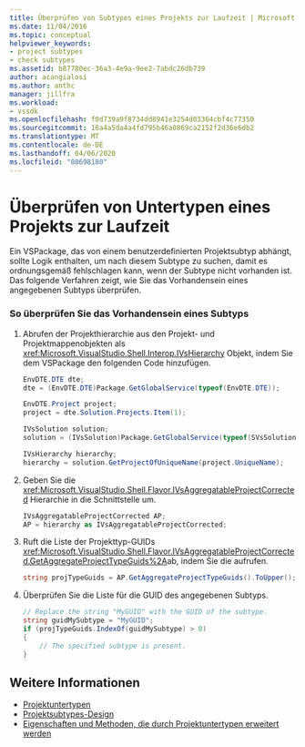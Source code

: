 ```yaml
---
title: Überprüfen von Subtypes eines Projekts zur Laufzeit | Microsoft Docs
ms.date: 11/04/2016
ms.topic: conceptual
helpviewer_keywords:
- project subtypes
- check subtypes
ms.assetid: b87780ec-36a3-4e9a-9ee2-7abdc26db739
author: acangialosi
ms.author: anthc
manager: jillfra
ms.workload:
- vssdk
ms.openlocfilehash: f0d739a9f8734dd8941e3254d03364cbf4c77350
ms.sourcegitcommit: 16a4a5da4a4fd795b46a0869ca2152f2d36e6db2
ms.translationtype: MT
ms.contentlocale: de-DE
ms.lasthandoff: 04/06/2020
ms.locfileid: "80698180"
---
```

# <a name="verify-subtypes-of-a-project-at-run-time"></a>Überprüfen von Untertypen eines Projekts zur Laufzeit
Ein VSPackage, das von einem benutzerdefinierten Projektsubtyp abhängt, sollte Logik enthalten, um nach diesem Subtype zu suchen, damit es ordnungsgemäß fehlschlagen kann, wenn der Subtype nicht vorhanden ist. Das folgende Verfahren zeigt, wie Sie das Vorhandensein eines angegebenen Subtyps überprüfen.

### <a name="to-verify-the-presence-of-a-subtype"></a>So überprüfen Sie das Vorhandensein eines Subtyps

1. Abrufen der Projekthierarchie aus den Projekt- und Projektmappenobjekten als <xref:Microsoft.VisualStudio.Shell.Interop.IVsHierarchy> Objekt, indem Sie dem VSPackage den folgenden Code hinzufügen.

    ```csharp
    EnvDTE.DTE dte;
    dte = (EnvDTE.DTE)Package.GetGlobalService(typeof(EnvDTE.DTE));

    EnvDTE.Project project;
    project = dte.Solution.Projects.Item(1);

    IVsSolution solution;
    solution = (IVsSolution)Package.GetGlobalService(typeof(SVsSolution));

    IVsHierarchy hierarchy;
    hierarchy = solution.GetProjectOfUniqueName(project.UniqueName);

    ```

2. Geben Sie die <xref:Microsoft.VisualStudio.Shell.Flavor.IVsAggregatableProjectCorrected> Hierarchie in die Schnittstelle um.

    ```csharp
    IVsAggregatableProjectCorrected AP;
    AP = hierarchy as IVsAggregatableProjectCorrected;

    ```

3. Ruft die Liste der Projekttyp-GUIDs <xref:Microsoft.VisualStudio.Shell.Flavor.IVsAggregatableProjectCorrected.GetAggregateProjectTypeGuids%2A>ab, indem Sie die aufrufen.

    ```csharp
    string projTypeGuids = AP.GetAggregateProjectTypeGuids().ToUpper();

    ```

4. Überprüfen Sie die Liste für die GUID des angegebenen Subtyps.

    ```csharp
    // Replace the string "MyGUID" with the GUID of the subtype.
    string guidMySubtype = "MyGUID";
    if (projTypeGuids.IndexOf(guidMySubtype) > 0)
    {
        // The specified subtype is present.
    }
    ```

## <a name="see-also"></a>Weitere Informationen
- [Projektuntertypen](../extensibility/internals/project-subtypes.md)
- [Projektsubtypes-Design](../extensibility/internals/project-subtypes-design.md)
- [Eigenschaften und Methoden, die durch Projektuntertypen erweitert werden](../extensibility/internals/properties-and-methods-extended-by-project-subtypes.md)
